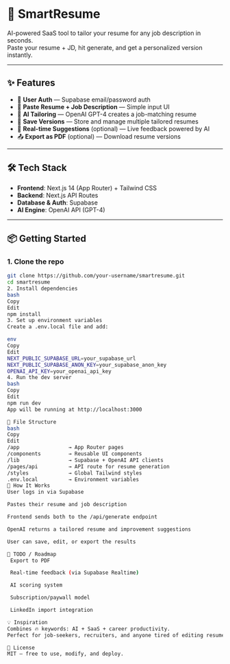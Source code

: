 # 🚀 SmartResume

AI-powered SaaS tool to tailor your resume for any job description in seconds.  
Paste your resume + JD, hit generate, and get a personalized version instantly.

---

## ✨ Features

- 🔐 **User Auth** — Supabase email/password auth
- 📄 **Paste Resume + Job Description** — Simple input UI
- 🤖 **AI Tailoring** — OpenAI GPT-4 creates a job-matching resume
- 💾 **Save Versions** — Store and manage multiple tailored resumes
- 🧠 **Real-time Suggestions** (optional) — Live feedback powered by AI
- 📤 **Export as PDF** (optional) — Download resume versions

---

## 🛠 Tech Stack

- **Frontend**: Next.js 14 (App Router) + Tailwind CSS
- **Backend**: Next.js API Routes
- **Database & Auth**: Supabase
- **AI Engine**: OpenAI API (GPT-4)

---

## 📦 Getting Started

### 1. Clone the repo

```bash
git clone https://github.com/your-username/smartresume.git
cd smartresume
2. Install dependencies
bash
Copy
Edit
npm install
3. Set up environment variables
Create a .env.local file and add:

env
Copy
Edit
NEXT_PUBLIC_SUPABASE_URL=your_supabase_url
NEXT_PUBLIC_SUPABASE_ANON_KEY=your_supabase_anon_key
OPENAI_API_KEY=your_openai_api_key
4. Run the dev server
bash
Copy
Edit
npm run dev
App will be running at http://localhost:3000

📁 File Structure
bash
Copy
Edit
/app                → App Router pages
/components         → Reusable UI components
/lib                → Supabase + OpenAI API clients
/pages/api          → API route for resume generation
/styles             → Global Tailwind styles
.env.local          → Environment variables
🧠 How It Works
User logs in via Supabase

Pastes their resume and job description

Frontend sends both to the /api/generate endpoint

OpenAI returns a tailored resume and improvement suggestions

User can save, edit, or export the results

📌 TODO / Roadmap
 Export to PDF

 Real-time feedback (via Supabase Realtime)

 AI scoring system

 Subscription/paywall model

 LinkedIn import integration

💡 Inspiration
Combines 🔥 keywords: AI + SaaS + career productivity.
Perfect for job-seekers, recruiters, and anyone tired of editing resumes manually.

📜 License
MIT — free to use, modify, and deploy.
```
